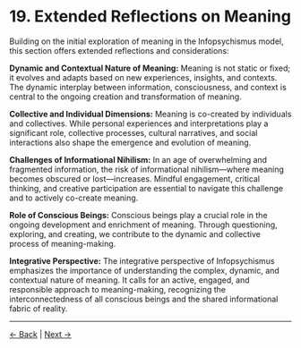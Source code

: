 # 19. Extended Reflections on Meaning

Building on the initial exploration of meaning in the Infopsychismus model, this section offers extended reflections and considerations:

**Dynamic and Contextual Nature of Meaning:**
Meaning is not static or fixed; it evolves and adapts based on new experiences, insights, and contexts. The dynamic interplay between information, consciousness, and context is central to the ongoing creation and transformation of meaning.

**Collective and Individual Dimensions:**
Meaning is co-created by individuals and collectives. While personal experiences and interpretations play a significant role, collective processes, cultural narratives, and social interactions also shape the emergence and evolution of meaning.

**Challenges of Informational Nihilism:**
In an age of overwhelming and fragmented information, the risk of informational nihilism—where meaning becomes obscured or lost—increases. Mindful engagement, critical thinking, and creative participation are essential to navigate this challenge and to actively co-create meaning.

**Role of Conscious Beings:**
Conscious beings play a crucial role in the ongoing development and enrichment of meaning. Through questioning, exploring, and creating, we contribute to the dynamic and collective process of meaning-making.

**Integrative Perspective:**
The integrative perspective of Infopsychismus emphasizes the importance of understanding the complex, dynamic, and contextual nature of meaning. It calls for an active, engaged, and responsible approach to meaning-making, recognizing the interconnectedness of all conscious beings and the shared informational fabric of reality.

---
<div class="navigation-links">
<a href="../18_Infopsychismus_and_Philosophy_of_Language/" class="nav-link prev-link">← Back</a> | <a href="../20_Glossary/" class="nav-link next-link">Next →</a>
</div>

